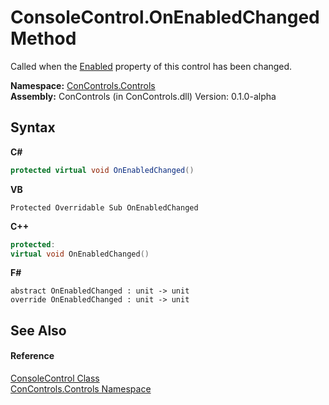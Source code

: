 # ConsoleControl.OnEnabledChanged Method 
 

Called when the <a href="71b06d3f-d678-195b-1ecf-e93b12636252">Enabled</a> property of this control has been changed.

**Namespace:**&nbsp;<a href="8161a036-2926-0ace-99d3-20346d250e3b">ConControls.Controls</a><br />**Assembly:**&nbsp;ConControls (in ConControls.dll) Version: 0.1.0-alpha

## Syntax

**C#**<br />
``` C#
protected virtual void OnEnabledChanged()
```

**VB**<br />
``` VB
Protected Overridable Sub OnEnabledChanged
```

**C++**<br />
``` C++
protected:
virtual void OnEnabledChanged()
```

**F#**<br />
``` F#
abstract OnEnabledChanged : unit -> unit 
override OnEnabledChanged : unit -> unit 
```


## See Also


#### Reference
<a href="eae0acea-bdd1-dc08-7fda-dcd25c5f2082">ConsoleControl Class</a><br /><a href="8161a036-2926-0ace-99d3-20346d250e3b">ConControls.Controls Namespace</a><br />
